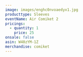 ```yaml
---
image: images/enghc0nvoaedyx1.jpg
producttype: Sleeves
eventName: Air Comiket 2
pricings:
  - quantity: 1
    price: 25
onsale: false
asin: W40zYM-1Z
merchandise: comiket
---
```

